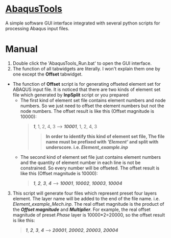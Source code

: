 # [AbaqusTools](https://github.com/kun-Jiang/AbaqusTools)
A simple software GUI interface integrated with several python scripts for processing Abaqus input files.

# Manual
1. Double click the 'AbaqusTools_Run.bat' to open the GUI interface.
2. The function of all tabwidgets are literally. I won't explain them one by one except the **Offset** tabwidget.
+ The function of **Offset** script is for generating offseted element set for ABAQUS input file. It is noticed that there are two kinds of element set file which generated by **InpSplit** script or you prepared
    + The first kind of element set file contains element numbers and node numbers. So we just need to offset the element numbers but not the node numbers. The offset result is like this (Offset magnitude is 10000):
        > ***1***, 1, 2, 4, 3 --> ***10001***, 1, 2, 4, 3
        >> **In order to identify this kind of element set file, The file name must be prefixed with *'Element'* and split with underscore. i.e. *Element_example.inp***
    + The second kind of element set file just contains element numbers and the quantity of element number in each line is not be constrained. So every number will be offseted. The offset result is like this (Offset magnitude is 10000):
        > ***1***, ***2***, ***3***, ***4*** --> ***10001***, ***10002***, ***10003***, ***10004***

3. This script will generate four files which represent preset four layers element. The layer name will be added to the end of the file name. i.e. *Element_example_Mech.inp*. The real offset magnitude is the product of the ***Offset magnitude*** and ***Multiplier***. For example, the real offset magnitude of preset *Phase* layer is 10000*2=20000, so the offset result is like this:
    > ***1***, ***2***, ***3***, ***4*** --> ***20001***, ***20002***, ***20003***, ***20004***